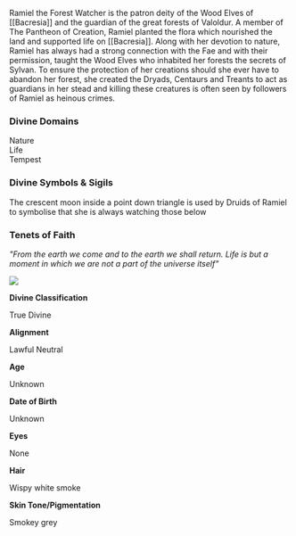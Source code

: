 Ramiel the Forest Watcher is the patron deity of the Wood Elves of [[Bacresia]] and the guardian of the great forests of Valoldur. A member of The Pantheon of Creation, Ramiel planted the flora which nourished the land and supported life on [[Bacresia]]. Along with her devotion to nature, Ramiel has always had a strong connection with the Fae and with their permission, taught the Wood Elves who inhabited her forests the secrets of Sylvan. To ensure the protection of her creations should she ever have to abandon her forest, she created the Dryads, Centaurs and Treants to act as guardians in her stead and killing these creatures is often seen by followers of Ramiel as heinous crimes.

### Divine Domains

Nature  
Life  
Tempest

### Divine Symbols & Sigils

The crescent moon inside a point down triangle is used by Druids of Ramiel to symbolise that she is always watching those below

### Tenets of Faith

_"From the earth we come and to the earth we shall return. Life is but a moment in which we are not a part of the universe itself"_

![](assets/Ramiel.jpg)

**Divine Classification**

True Divine

**Alignment**

Lawful Neutral

**Age**

Unknown

**Date of Birth**

Unknown

**Eyes**

None

**Hair**

Wispy white smoke

**Skin Tone/Pigmentation**

Smokey grey